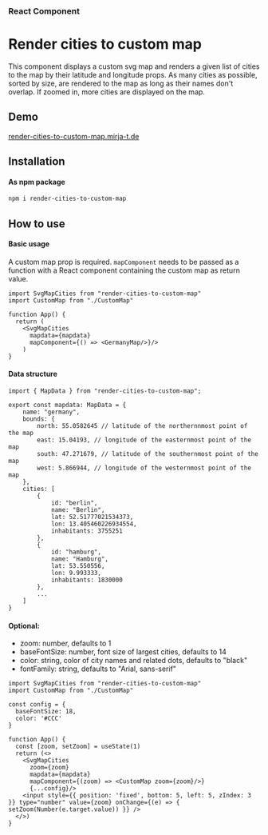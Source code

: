 ### React Component

# Render cities to custom map 

This component displays a custom svg map and renders a given list of cities to the map by their latitude and longitude props. As many cities as possible, sorted by size, are rendered to the map as long as their names don't overlap. If zoomed in, more cities are displayed on the map.

## Demo

[render-cities-to-custom-map.mirja-t.de](http://render-cities-to-custom-map.mirja-t.de)


## Installation

#### As npm package

```sh
npm i render-cities-to-custom-map
```

## How to use

#### Basic usage

A custom map prop is required. `mapComponent` needs to be passed as a function with a React component containing the custom map as return value.

```
import SvgMapCities from "render-cities-to-custom-map"
import CustomMap from "./CustomMap"

function App() {
  return (
    <SvgMapCities 
      mapdata={mapdata}
      mapComponent={() => <GermanyMap/>}/>
    )
}
```

#### Data structure
```
import { MapData } from "render-cities-to-custom-map";

export const mapdata: MapData = {
    name: "germany",
    bounds: {
        north: 55.0582645 // latitude of the northernnmost point of the map 
        east: 15.04193, // longitude of the easternmost point of the map 
        south: 47.271679, // latitude of the southernmost point of the map 
        west: 5.866944, // longitude of the westernmost point of the map 
    },
    cities: [
        {
            id: "berlin",
            name: "Berlin",
            lat: 52.51777021534373,
            lon: 13.405460226934554,
            inhabitants: 3755251
        },
        {
            id: "hamburg",
            name: "Hamburg",
            lat: 53.550556,
            lon: 9.993333,
            inhabitants: 1830000
        },
        ...
    ]
}
```

#### Optional:

+ zoom: number, defaults to 1
+ baseFontSize: number, font size of largest cities, defaults to 14 
+ color: string, color of city names and related dots, defaults to "black"
+ fontFamily: string, defaults to "Arial, sans-serif"

```
import SvgMapCities from "render-cities-to-custom-map"
import CustomMap from "./CustomMap"

const config = {
  baseFontSize: 18,
  color: '#CCC'
}

function App() {
  const [zoom, setZoom] = useState(1)
  return (<>
    <SvgMapCities 
      zoom={zoom}
      mapdata={mapdata}
      mapComponent={(zoom) => <CustomMap zoom={zoom}/>}
      {...config}/>
    <input style={{ position: 'fixed', bottom: 5, left: 5, zIndex: 3 }} type="number" value={zoom} onChange={(e) => { setZoom(Number(e.target.value)) }} />
  </>)
}
```